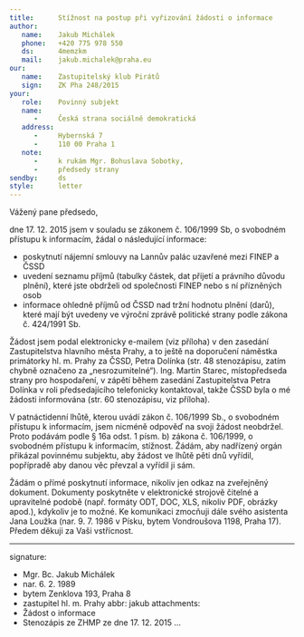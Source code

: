 ```yaml
---
title:      Stížnost na postup při vyřizování žádosti o informace
author:
   name:    Jakub Michálek
   phone:   +420 775 978 550
   ds:      4memzkm
   mail:    jakub.michalek@praha.eu
our:
   name:    Zastupitelský klub Pirátů
   sign:    ZK Pha 248/2015
your:
   role:    Povinný subjekt
   name:    
      -     Česká strana sociálně demokratická
   address:
      -     Hybernská 7
      -     110 00 Praha 1
   note:
      -     k rukám Mgr. Bohuslava Sobotky, 
      -     předsedy strany
sendby:     ds
style:      letter
---
```



Vážený pane předsedo,

dne 17. 12. 2015 jsem v souladu se zákonem č. 106/1999 Sb, o svobodném přístupu k informacím, žádal o následující informace:

* poskytnutí nájemní smlouvy na Lannův palác uzavřené mezi FINEP a ČSSD
* uvedení seznamu příjmů (tabulky částek, dat přijetí a právního důvodu plnění), které jste obdrželi od společnosti FINEP nebo s ní přízněných osob
* informace ohledně příjmů od ČSSD nad tržní hodnotu plnění (darů), které mají být uvedeny ve výroční zprávě politické strany podle zákona č. 424/1991 Sb.

Žádost jsem podal elektronicky e-mailem (viz příloha) v den zasedání Zastupitelstva hlavního města Prahy, a to ještě na doporučení náměstka primátorky hl. m. Prahy za ČSSD, Petra Dolínka (str. 48 stenozápisu, zatím chybně označeno za „nesrozumitelné“). Ing. Martin Starec, místopředseda strany pro hospodaření, v zápětí během zasedání Zastupitelstva Petra Dolínka v roli předsedajícího telefonicky kontaktoval, takže ČSSD byla o mé žádosti informována (str. 60 stenozápisu, viz příloha).

V patnáctidenní lhůtě, kterou uvádí zákon č. 106/1999 Sb., o svobodném přístupu k informacím, jsem nicméně odpověď na svoji žádost neobdržel. Proto podávám podle § 16a odst. 1 písm. b) zákona č. 106/1999, o svobodném přístupu k informacím, stížnost. Žádám, aby nadřízený orgán přikázal povinnému subjektu, aby žádost ve lhůtě pěti dnů vyřídil, popřípradě aby danou věc převzal a vyřídil ji sám.

Žádám o přímé poskytnutí informace, nikoliv jen odkaz na zveřejněný dokument. Dokumenty poskytněte v elektronické strojově čitelné a upravitelné podobě (např. formáty ODT, DOC, XLS, nikoliv PDF, obrázky apod.), kdykoliv je to možné. Ke komunikaci zmocňuji dále svého asistenta Jana Loužka (nar. 9. 7. 1986 v Písku, bytem Vondroušova 1198, Praha 17). Předem děkuji za Vaši vstřícnost. 

---
signature:
  - Mgr. Bc. Jakub Michálek
  - nar. 6. 2. 1989
  - bytem Zenklova 193, Praha 8
  - zastupitel hl. m. Prahy
abbr:       jakub
attachments:
  - Žádost o informace
  - Stenozápis ze ZHMP ze dne 17. 12. 2015
...
